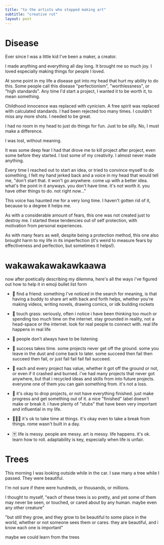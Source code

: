```yaml
---
title: "to the artists who stopped making art"
subtitle: "creative rut"
layout: post
---
```


# Disease

Ever since I was a little kid I've been a maker, a creator.

I made anything and everything all day long. It brought me so much joy. I loved especially making things for people I loved.

At some point in my life a disease got into my head that hurt my ability to do this. Some people call this disease "perfectionism", "worthlessness", or "high standards". Any time I'd start a project, I wanted it to be worth it, to mean something.

Childhood innocence was replaced with cynicism. A free spirit was replaced with calculated standards. I had been rejected too many times. I couldn't miss any more shots. I needed to be great.

I had no room in my head to just do things for fun. Just to be silly. No, I must make a difference.

I was lost, without meaning.

It was some deep fear I had that drove me to kill project after project, even some before they started. I lost some of my creativity. I almost never made anything.

Every time I reached out to start an idea, or tried to convince myself to do something, I felt my hand jerked back and a voice in my head that would tell me, "don't start that. it won't go anywhere. come up with a better idea. what's the point in it anyways. you don't have time. it's not worth it. you have other things to do. not right now..."

This voice has haunted me for a very long time. I haven't gotten rid of it, because to a degree it helps me.

As with a considerable amount of fears, this one was not created just to destroy me. I started these tendencies out of self protection, with motivation from personal experiences.

As with many fears as well, despite being a protection method, this one also brought harm to my life in its imperfection (it's weird to measure fears by effectiveness and perfection, but sometimes it helps!).

# wakawakawakawkaawa

now after poetically describing my dilemma, here's all the ways i've figured out how to help it in emoji bullet list form

-   🍠 find a friend: something I've noticed in the search for meaning, is that having a buddy to share art with back and forth helps, whether you're making videos, writing novels, drawing comics, or idk building rockets

-   🍨 touch grass: seriously, often i notice i have been thinking too much or spending too much time on the internet. stay grounded in reality, not a head-space or the internet. look for real people to connect with. real life happens in real life

-   💒 people don't always have to be listening

-   🦚 success takes time. some projects never get off the ground. some you leave in the dust and come back to later. some succeed then fail then succeed then fail, or just fail fail fail fail succeed.

-   🚊 each and every project has value, whether it got off the ground or not, or even if it crashed and burned. i've had many projects that never got anywhere, but that i recycled ideas and skills from into future projects. everyone one of them you can gain something from. it's not a loss.

-   🔫 it's okay to drop projects, or not have everything finished. just make progress and get something out of it. a nice "finished" label doesn't make or break it. i have plenty of "stubs" that have been very important and influential in my life.

-   🧑‍🧒‍🧒 it's ok to take time at things. it's okay even to take a break from things. rome wasn't built in a day.

-   🈂️ life is messy. people are messy. art is messy. life happens. it's ok. learn how to roll. adaptability is key, especially when life is unfair.

# Trees

This morning I was looking outside while in the car. I saw many a tree while I passed. They were beautiful.

I'm not sure if there were hundreds, or thousands, or millions.

I thought to myself, "each of these trees is so pretty, and yet some of them may never be seen, or touched, or cared about by any human. maybe even any other creature"

"but still they grow, and they grow to be beautiful to some place in the world, whether or not someone sees them or cares. they are beautiful, and i know each one is important"

maybe we could learn from the trees
